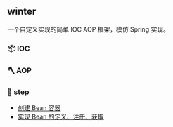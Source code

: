 ## winter

一个自定义实现的简单 IOC AOP 框架，模仿 Spring 实现。

### 📦 IOC


### 🪓 AOP


### 👣 step

- [创建 Bean 容器]()
- [实现 Bean 的定义、注册、获取]()
